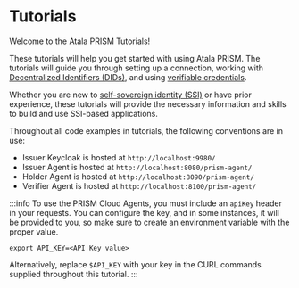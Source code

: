 # Tutorials

Welcome to the Atala PRISM Tutorials!

These tutorials will help you get started with using Atala PRISM.
The tutorials will guide you through setting up a connection, working with [Decentralized Identifiers (DIDs)](/docs/concepts/glossary#decentralized-identifer), and using [verifiable credentials](/docs/concepts/glossary#verifiable-credentials).

Whether you are new to [self-sovereign identity (SSI)](/docs/concepts/glossary#self-sovereign-identity) or have prior experience, these tutorials will provide the necessary information and skills to build and use SSI-based applications.


Throughout all code examples in tutorials, the following conventions are in use:
* Issuer Keycloak is hosted at `http://localhost:9980/`
* Issuer Agent is hosted at `http://localhost:8080/prism-agent/`
* Holder Agent is hosted at `http://localhost:8090/prism-agent/`
* Verifier Agent is hosted at `http://localhost:8100/prism-agent/`

:::info To use the PRISM Cloud Agents, you must include an `apiKey` header in your requests. You can configure the key, and in some instances, it will be provided to you, so make sure to create an environment variable with the proper value.
```shell
export API_KEY=<API Key value>
```
Alternatively, replace `$API_KEY` with your key in the CURL commands supplied throughout this tutorial. ::: 


